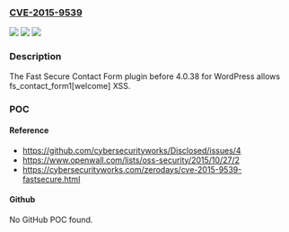 ### [CVE-2015-9539](https://cve.mitre.org/cgi-bin/cvename.cgi?name=CVE-2015-9539)
![](https://img.shields.io/static/v1?label=Product&message=n%2Fa&color=blue)
![](https://img.shields.io/static/v1?label=Version&message=n%2Fa&color=blue)
![](https://img.shields.io/static/v1?label=Vulnerability&message=n%2Fa&color=brighgreen)

### Description

The Fast Secure Contact Form plugin before 4.0.38 for WordPress allows fs_contact_form1[welcome] XSS.

### POC

#### Reference
- https://github.com/cybersecurityworks/Disclosed/issues/4
- https://www.openwall.com/lists/oss-security/2015/10/27/2
- https://cybersecurityworks.com/zerodays/cve-2015-9539-fastsecure.html

#### Github
No GitHub POC found.

